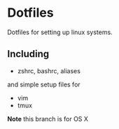 # Dotfiles
Dotfiles for setting up linux systems.

## Including
 * zshrc, bashrc, aliases
 
 and simple setup files for
 * vim
 * tmux
 
**Note** this branch is for OS X
